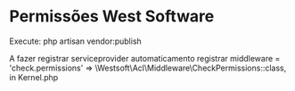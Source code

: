 <h1><b>Permissões West Software </b></h1>

<p> Execute: php artisan vendor:publish </p>


A fazer registrar serviceprovider automaticamento
registrar middleware =         'check.permissions' => \Westsoft\Acl\Middleware\CheckPermissions::class, in Kernel.php

